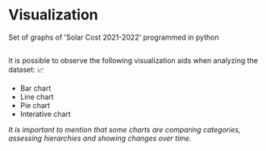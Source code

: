 # Visualization
Set of graphs of 'Solar Cost 2021-2022' programmed in python
##
It is possible to observe the following visualization aids when analyzing the dataset: :chart_with_upwards_trend:
- Bar chart
- Line chart
- Pie chart
- Interative chart

*It is important to mention that some charts are comparing categories, assessing hierarchies and showing changes over time.*
